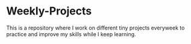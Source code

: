 # Weekly-Projects
This is a repository where I work on different tiny projects everyweek to practice and improve my skills while I keep learning.
